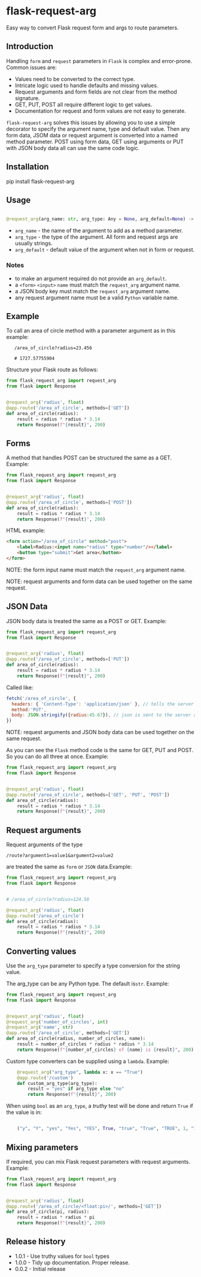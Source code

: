 flask-request-arg
=================

Easy way to convert Flask request form and args to route parameters.

Introduction
------------

Handling `form` and `request` parameters in `Flask` is complex and error-prone. Common 
issues are:

 * Values need to be converted to the correct type.
 * Intricate logic used to handle defaults and missing values.
 * Request arguments and form fields are not clear from the method signature.
 * GET, PUT, POST all require different logic to get values.
 * Documentation for request and form values are not easy to generate.

`flask-request-arg` solves this issues by allowing you to use a simple decorator
to specify the argument name, type and default value.  Then any form data, JSOM
data or request argument is converted into a named method parameter.  POST using form 
data, GET using arguments or PUT with JSON body data all can use the same
code logic.

Installation
------------

pip install flask-request-arg

Usage
-----

```python

@request_arg(arg_name: str, arg_type: Any = None, arg_default=None) -> Callable:
```

* `arg_name` - the name of the argument to add as a method parameter.
* `arg_type` - the type of the argument.  All form and request args are usually strings.
* `arg_default`  - default value of the argument when not in form or request.

### Notes

 * to make an argument required do not provide an `arg_default`.
 * a `<form>` `<input>` `name` must match the `request_arg` argument name.
 * a JSON body key must match the `request_arg` argument name.
 * any request argument name must be a valid `Python` variable name.

Example
-------

To call an area of circle method with a parameter argument as in this example:

```
   /area_of_circle?radius=23.456
   
   # 1727.57755904
```

Structure your Flask route as follows:

```python
from flask_request_arg import request_arg
from flask import Response


@request_arg('radius', float)
@app.route('/area_of_circle', methods=['GET'])
def area_of_circle(radius):
    result = radius * radius * 3.14
    return Response(f"{result}", 200)
```

Forms
-----

A method that handles POST can be structured the same as a GET.  Example:

```python
from flask_request_arg import request_arg
from flask import Response


@request_arg('radius', float)
@app.route('/area_of_circle', methods=['POST'])
def area_of_circle(radius):
    result = radius * radius * 3.14
    return Response(f"{result}", 200)
```

HTML example:

```html
<form action="/area_of_circle" method="post">
    <label>Radius:<input name="radius" type="number"/></label>
    <button type="submit">Get area</button>
</form>
```
NOTE: the form input name must match the `request_arg` argument name.

NOTE: request arguments and form data can be used together on the same request.

JSON Data
---------

JSON body data is treated the same as a POST or GET.  Example:

```python
from flask_request_arg import request_arg
from flask import Response


@request_arg('radius', float)
@app.route('/area_of_circle', methods=['PUT'])
def area_of_circle(radius):
    result = radius * radius * 3.14
    return Response(f"{result}", 200)
```

Called like:

```javascript
fetch('/area_of_circle', {
  headers: { 'Content-Type': 'application/json' }, // tells the server we have json
  method:'PUT', 
  body: JSON.stringify({radius:45.67}), // json is sent to the server as text
})
```

NOTE: request arguments and JSON body data can be used together on the same request.

As you can see the `Flask` method code is the same for GET, PUT and POST.  So you can
do all three at once.  Example:

```python
from flask_request_arg import request_arg
from flask import Response


@request_arg('radius', float)
@app.route('/area_of_circle', methods=['GET', 'PUT', 'POST'])
def area_of_circle(radius):
    result = radius * radius * 3.14
    return Response(f"{result}", 200)
```

Request arguments
-----------------

Request arguments of the type 

   `/route?argument1=value1&argument2=value2` 
   
are treated the same as `form` or `JSON` data.Example:

```python
from flask_request_arg import request_arg
from flask import Response


# /area_of_circle?radius=124.56

@request_arg('radius', float)
@app.route('/area_of_circle')
def area_of_circle(radius):
    result = radius * radius * 3.14
    return Response(f"{result}", 200)
```

Converting values
-----------------

Use the `arg_type` parameter to specify a type conversion for the string value.

The arg_type can be any Python type.  The default is`str`.  Example:

```python
from flask_request_arg import request_arg
from flask import Response


@request_arg('radius', float)
@request_arg('number_of_circles', int)
@request_arg('name', str)
@app.route('/area_of_circle', methods=['GET'])
def area_of_circle(radius, number_of_circles, name):
    result = number_of_circles * radius * radius * 3.14
    return Response(f"{number_of_circles} of {name} is {result}", 200)
```

Custom type converters can be supplied using a `lambda`.  Example: 

```python
    @request_arg("arg_type", lambda x: x == "True")
    @app.route('/custom')
    def custom_arg_type(arg_type):
        result = "yes" if arg_type else "no"
        return Response(f"{result}", 200)
```
 
When using `bool` as an `arg_type`, a _truthy_ test will be done and 
return `True` if the value is in:

```python

    ("y", "Y", "yes", "Yes", "YES", True, "true", "True", "TRUE", 1, "1")

```

Mixing parameters
-----------------

If required, you can mix Flask request parameters with request arguments.  Example:

```python
from flask_request_arg import request_arg
from flask import Response


@request_arg('radius', float)
@app.route('/area_of_circle/<float:pi>/', methods=['GET'])
def area_of_circle(pi, radius):
    result = radius * radius * pi
    return Response(f"{result}", 200)
```


Release history
---------------

* 1.0.1 - Use truthy values for `bool` types
* 1.0.0 - Tidy up documentation.  Proper release.
* 0.0.2 - Initial release
